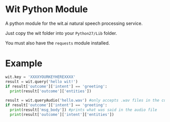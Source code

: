 Wit Python Module
=================

A python module for the wit.ai natural speech processing service.

Just copy the wit folder into your ```Python27/Lib``` folder.

You must also have the ```requests``` module installed.

Example
=======

```python
wit.key = 'XXXXYOURKEYHEREXXXX'
result = wit.query('hello wit!')
if result['outcome']['intent'] == 'greeting':
  print(result['outcome']['entities'])
  
result = wit.queryAudio('hello.wav') #only accepts .wav files in the current working directory
if result['outcome']['intent'] == 'greeting':
  print(result['msg_body']) #prints what was said in the audio file
  print(result['outcome']['intent']['entities'])
```
